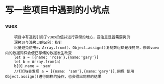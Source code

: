 # 写一些项目中遇到的小坑点
### vuex
        项目中有遇到引用了vuex的值并进行存储的地方，要注意是否需要拷贝
        深拷贝与浅拷贝的区别：指针
        尽量避免使用=，Array.from()、Object.assign()复制数组都是浅拷贝，修改vuex内的数据同样会使已存储的数据发生改变
        let a = [{name: 'rose'},{name:'gary'}]
        let b = Array.from(a)
        b[0].name = 'sam'
        //打印a会发现 a = [{name: 'sam'},{name:'gary'}],同理 使用Object.assign()进行同样的操作，也会得出同样的结果
